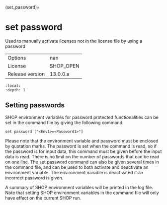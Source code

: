 (set_password)=
# set password
Used to manually activate licenses not in the license file by using a password

|   |   |
|---|---|
|Options|nan|
|License|SHOP_OPEN|
|Release version|13.0.0.a|

```{contents}
:local:
:depth: 1
```

## Setting passwords
SHOP environment variables for password protected functionalities can be set in the command file by giving the following command:
```
set password ["<Env1>=<Password1>"]
```

Please note that the environment variable and password must be enclosed by quotation marks. The password is set when the command is read, so if the password is for input data, this command must be given before the input data is read. There is no limit on the number of passwords that can be read on one line. The set password command can also be given several times in the command file, and can be used to both activate and deactivate an environment variable. The environment variable is deactivated if an incorrect password is given.

A summary of SHOP environment variables will be printed in the log file. Note that setting SHOP environment variables in the command file will only have effect on the current SHOP run.



